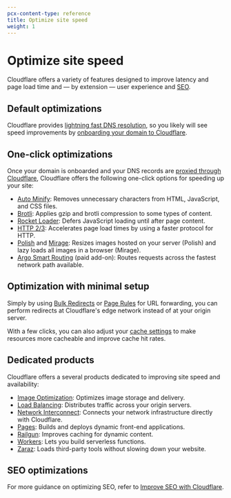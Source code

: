 ```yaml
---
pcx-content-type: reference
title: Optimize site speed
weight: 1
---
```


# Optimize site speed

Cloudflare offers a variety of features designed to improve latency and page load time and — by extension — user experience and [SEO](/fundamentals/get-started/task-guides/improve-seo/).

## Default optimizations

Cloudflare provides [lightning fast DNS resolution](https://www.cloudflare.com/dns/), so you likely will see speed improvements by [onboarding your domain to Cloudflare](/dns/zone-setups/full-setup/).

## One-click optimizations

Once your domain is onboarded and your DNS records are [proxied through Cloudflare](/dns/manage-dns-records/reference/proxied-dns-records/), Cloudflare offers the following one-click options for speeding up your site:

- [Auto Minify](https://support.cloudflare.com/hc/articles/200168196): Removes unnecessary characters from HTML, JavaScript, and CSS files.
- [Brotli](https://support.cloudflare.com/hc/articles/200168396): Applies gzip and brotli compression to some types of content.
- [Rocket Loader](https://support.cloudflare.com/hc/articles/200168056): Defers JavaScript loading until after page content.
- [HTTP 2/3](https://support.cloudflare.com/hc/articles/200168076): Accelerates page load times by using a faster protocol for HTTP.
- [Polish](/images/polish/) and [Mirage](https://support.cloudflare.com/hc/articles/219178057): Resizes images hosted on your server (Polish) and lazy loads all images in a browser (Mirage).
- [Argo Smart Routing](https://support.cloudflare.com/hc/articles/115000224552) (paid add-on): Routes requests across the fastest network path available.

## Optimization with minimal setup

Simply by using [Bulk Redirects](/rules/bulk-redirects) or [Page Rules](https://support.cloudflare.com/hc/articles/4729826525965) for URL forwarding, you can perform redirects at Cloudflare's edge network instead of at your origin server.

With a few clicks, you can also adjust your [cache settings](/cache/get-started/) to make resources more cacheable and improve cache hit rates.

## Dedicated products

Cloudflare offers a several products dedicated to improving site speed and availability:

- [Image Optimization](/images/): Optimizes image storage and delivery.
- [Load Balancing](/load-balancing/): Distributes traffic across your origin servers.
- [Network Interconnect](/network-interconnect/): Connects your network infrastructure directly with Cloudflare.
- [Pages](/pages/): Builds and deploys dynamic front-end applications.
- [Railgun](/railgun/): Improves caching for dynamic content.
- [Workers](/workers/): Lets you build serverless functions.
- [Zaraz](/zaraz/): Loads third-party tools without slowing down your website.

## SEO optimizations

For more guidance on optimizing SEO, refer to [Improve SEO with Cloudflare](/fundamentals/get-started/task-guides/improve-seo/).